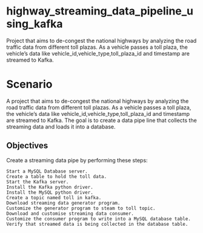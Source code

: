# highway_streaming_data_pipeline_using_kafka
Project that aims to de-congest the national highways by analyzing the road traffic data from different toll plazas. As a vehicle passes a toll plaza, the vehicle’s data like vehicle_id,vehicle_type,toll_plaza_id and timestamp are streamed to Kafka.

# Scenario

A project that aims to de-congest the national highways by analyzing the road traffic data from different toll plazas. As a vehicle passes a toll plaza, the vehicle’s data like vehicle_id,vehicle_type,toll_plaza_id and timestamp are streamed to Kafka. The goal is to create a data pipe line that collects the streaming data and loads it into a database.

## Objectives

Create a streaming data pipe by performing these steps:

    Start a MySQL Database server.
    Create a table to hold the toll data.
    Start the Kafka server.
    Install the Kafka python driver.
    Install the MySQL python driver.
    Create a topic named toll in kafka.
    Download streaming data generator program.
    Customize the generator program to steam to toll topic.
    Download and customise streaming data consumer.
    Customize the consumer program to write into a MySQL database table.
    Verify that streamed data is being collected in the database table.


